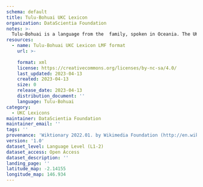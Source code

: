 ```yaml
---
schema: default
title: Tulu-Bohuai UKC Lexicon
organization: DataScientia Foundation
notes: >-
  Tulu-Bohuai is a language from the  family, spoken in Oceania. The UKC Lexicon of Tulu-Bohuai is represented as a lexico-semantic network. It consists of words, word senses, synsets, as well as sense-level and synset-level relationships.
resources:
  - name: Tulu-Bohuai UKC Lexicon LMF format
    url: >-
      
    format: xml
    license: https://creativecommons.org/licenses/by-nc-sa/4.0/
    last_updated: 2023-04-13
    created: 2023-04-13
    size: 0
    release_date: 2023-04-13
    distribution_document: ''
    language: Tulu-Bohuai
category:
  - UKC Lexicons
maintainer: DataScientia Foundation
maintainer_email: ''
tags: ''
provenance: 'Wiktionary 2022.01. by Wikimedia Foundation (http://en.wiktionary.org); Princeton WordNet 2.1 by Princeton University (https://wordnet.princeton.edu)'
version: '1.0'
dataset_level: Language Level (L1-2)
dataset_access: Open Access
dataset_description: ''
landing_page: ''
latitude_map: -2.14155
longitude_map: 146.934
---
```

